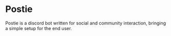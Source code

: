 # Postie
Postie is a discord bot written for social and community interaction, bringing a simple setup for the end user.
